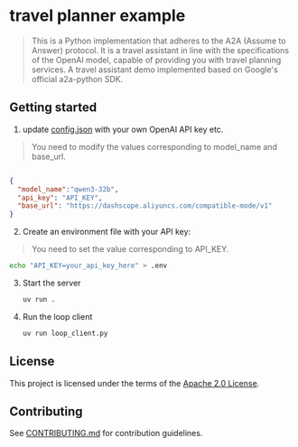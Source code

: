 # travel planner example
> This is a Python implementation that adheres to the A2A (Assume to Answer) protocol. 
> It is a travel assistant in line with the specifications of the OpenAI model, capable of providing you with travel planning services.
> A travel assistant demo implemented based on Google's official a2a-python SDK.

## Getting started

1. update [config.json](config.json) with your own OpenAI API key etc.
> You need to modify the values corresponding to model_name and base_url.

```json

{
  "model_name":"qwen3-32b",
  "api_key": "API_KEY",
  "base_url": "https://dashscope.aliyuncs.com/compatible-mode/v1"
}
```

2. Create an environment file with your API key:
> You need to set the value corresponding to API_KEY.

   ```bash
   echo "API_KEY=your_api_key_here" > .env
   ```


3. Start the server
    ```bash
    uv run .
    ```

4. Run the loop client
    ```bash
    uv run loop_client.py
    ```
   

## License

This project is licensed under the terms of the [Apache 2.0 License](/LICENSE).

## Contributing

See [CONTRIBUTING.md](/CONTRIBUTING.md) for contribution guidelines.


